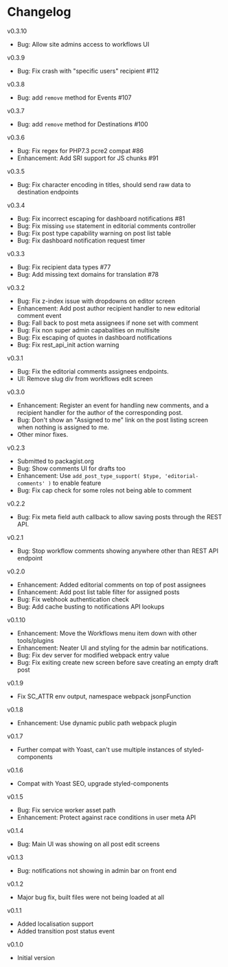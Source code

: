 Changelog
=========

v0.3.10
- Bug: Allow site admins access to workflows UI

v0.3.9
- Bug: Fix crash with "specific users" recipient #112

v0.3.8
- Bug: add `remove` method for Events #107

v0.3.7
- Bug: add `remove` method for Destinations #100

v0.3.6

- Bug: Fix regex for PHP7.3 pcre2 compat #86
- Enhancement: Add SRI support for JS chunks #91

v0.3.5

- Bug: Fix character encoding in titles, should send raw data to destination endpoints

v0.3.4

- Bug: Fix incorrect escaping for dashboard notifications #81
- Bug: Fix missing `use` statement in editorial comments controller
- Bug: Fix post type capability warning on post list table
- Bug: Fix dashboard notification request timer

v0.3.3

- Bug: Fix recipient data types #77
- Bug: Add missing text domains for translation #78

v0.3.2

- Bug: Fix z-index issue with dropdowns on editor screen
- Enhancement: Add post author recipient handler to new editorial comment event
- Bug: Fall back to post meta assignees if none set with comment
- Bug: Fix non super admin capabalities on multisite
- Bug: Fix escaping of quotes in dashboard notifications
- Bug: Fix rest_api_init action warning

v0.3.1

- Bug: Fix the editorial comments assignees endpoints.
- UI: Remove slug div from workflows edit screen

v0.3.0

- Enhancement: Register an event for handling new comments, and a recipient handler for the author of the corresponding post.
- Bug: Don't show an "Assigned to me" link on the post listing screen when nothing is assigned to me.
- Other minor fixes.

v0.2.3

- Submitted to packagist.org
- Bug: Show comments UI for drafts too
- Enhancement: Use `add_post_type_support( $type, 'editorial-comments' )` to enable feature
- Bug: Fix cap check for some roles not being able to comment

v0.2.2

- Bug: Fix meta field auth callback to allow saving posts through the REST API.

v0.2.1

- Bug: Stop workflow comments showing anywhere other than REST API endpoint

v0.2.0

- Enhancement: Added editorial comments on top of post assignees
- Enhancement: Add post list table filter for assigned posts
- Bug: Fix webhook authentication check
- Bug: Add cache busting to notifications API lookups

v0.1.10

- Enhancement: Move the Workflows menu item down with other tools/plugins
- Enhancement: Neater UI and styling for the admin bar notifications.
- Bug: Fix dev server for modified webpack entry value
- Bug: Fix exiting create new screen before save creating an empty draft post

v0.1.9

- Fix SC_ATTR env output, namespace webpack jsonpFunction

v0.1.8

- Enhancement: Use dynamic public path webpack plugin

v0.1.7

- Further compat with Yoast, can't use multiple instances of styled-components

v0.1.6

- Compat with Yoast SEO, upgrade styled-components

v0.1.5

- Bug: Fix service worker asset path
- Enhancement: Protect against race conditions in user meta API

v0.1.4

- Bug: Main UI was showing on all post edit screens

v0.1.3

- Bug: notifications not showing in admin bar on front end

v0.1.2

- Major bug fix, built files were not being loaded at all

v0.1.1

- Added localisation support
- Added transition post status event

v0.1.0

- Initial version
